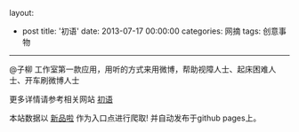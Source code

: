 layout: 
  - post 
title: '初语' 
date: 2013-07-17 00:00:00 
categories: 网摘 
tags: 创意事物 
---

@子柳 工作室第一款应用，用听的方式来用微博，帮助视障人士、起床困难人士、开车刷微博人士  

更多详情请参考相关网站 [初语](http://115.29.228.115/chuyu/)  

本站数据以 [新品啦](http://xinpinla.com/) 作为入口点进行爬取! 并自动发布于github pages上。  
